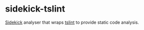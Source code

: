 # sidekick-tslint

[Sidekick](https://sidekickcode.com) analyser that wraps [tslint](https://github.com/palantir/tslint) to provide static code analysis.


